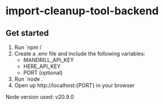 # import-cleanup-tool-backend

## Get started

<ol>
<li>Run `npm i`</li>
<li>Create a .env file and include the following variables:
    <ul>
        <li>MANDRILL_API_KEY</li>
        <li>HERE_API_KEY</li>
        <li>PORT (optional)</li>
    </ul>
</li>
<li>Run `node .`</li>
<li>Open up http://localhost:{PORT} in your browser</li>
</ol>





Node version used: v20.9.0